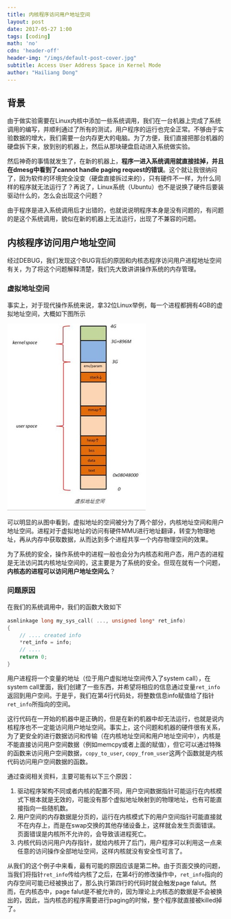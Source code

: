 ```yaml
---
title: 内核程序访问用户地址空间
layout: post
date: 2017-05-27 1:00
tags: [coding]
math: 'no'
cdn: 'header-off'
header-img: "/imgs/default-post-cover.jpg"
subtitle: Access User Address Space in Kernel Mode
author: "Hailiang Dong"
---
```



[1]: /figs/default/address_space.jpg

## 背景
由于做实验需要在Linux内核中添加一些系统调用，我们在一台机器上完成了系统调用的编写，并顺利通过了所有的测试，用户程序的运行也完全正常。不够由于实验数据的增大，我们需要一台内存更大的电脑。为了方便，我们直接把那台机器的硬盘拆下来，放到别的机器上，然后从那块硬盘启动进入系统做实验。

然后神奇的事情就发生了，在新的机器上，**程序一进入系统调用就直接挂掉，并且在dmesg中看到了cannot handle paging request的错误**。这个就让我很纳闷了，因为软件的环境完全没变（硬盘直接拆过来的），只有硬件不一样，为什么同样的程序就无法运行了？再说了，Linux系统（Ubuntu）也不是说换了硬件后要装驱动什么的，怎么会出现这个问题？

由于程序是进入系统调用后才出错的，也就说说明程序本身是没有问题的，有问题的是这个系统调用，貌似在新的机器上无法运行，出现了不兼容的问题。

## 内核程序访问用户地址空间
经过DEBUG，我们发现这个BUG背后的原因和内核态程序访问用户进程地址空间有关，为了将这个问题解释清楚，我们先大致讲讲操作系统的内存管理。
### 虚拟地址空间
事实上，对于现代操作系统来说，拿32位Linux举例，每一个进程都拥有4GB的虚拟地址空间，大概如下图所示

![linux virtual address space][1]

可以明显的从图中看到，虚拟地址的空间被分为了两个部分，内核地址空间和用户地址空间。进程对于虚拟地址的访问有硬件MMU进行地址翻译，转变为物理地址，再从内存中获取数据，从而达到多个进程共享一个内存物理空间的效果。

为了系统的安全，操作系统中的进程一般也会分为内核态和用户态，用户态的进程是无法访问其内核地址空间的，这主要是为了系统的安全。但现在就有一个问题，**内核态的进程可以访问用户地址空间么**？
### 问题原因
在我们的系统调用中，我们的函数大致如下
```c
asmlinkage long my_sys_call( ..., unsigned long* ret_info)
{
    // .... created info
    *ret_info = info;
    // ....
    return 0;
}
```
用户进程将一个变量的地址（位于用户虚拟地址空间传入了system call），在system call里面，我们创建了一些东西，并希望将相应的信息通过变量`ret_info`返回到用户空间。于是乎，我们在第4行代码处，将整数信息info赋值给了指针`ret_info`所指向的空间。

这行代码在一开始的机器中是正确的，但是在新的机器中却无法运行，也就是说内核程序也不一定能访问用户地址空间。事实上，这个问题和机器的硬件很有关系，为了更安全的进行数据访问和传输（在内核地址空间和用户地址空间中），内核是不能直接访问用户空间数据（例如memcpy或者上面的赋值），但它可以通过特殊的函数来访问用户空间数据，`copy_to_user`, `copy_from_user`这两个函数就是内核代码访问用户空间数据的函数。

通过查阅相关资料，主要可能有以下三个原因：
1.  驱动程序架构不同或者内核的配置不同，用户空间数据指针可能运行在内核模式下根本就是无效的，可能没有那个虚拟地址映射到的物理地址，也有可能直接指向一些随机数。
2. 用户空间的内存数据是分页的，运行在内核模式下的用户空间指针可能直接就不在内存上，而是在swap交换的其他存储设备上，这样就会发生页面错误。页面错误是内核所不允许的，会导致该进程死亡。
3. 内核代码访问用户内存指针，就给内核开了后门，用户程序可以利用这一点来任意的访问操作全部地址空间，这样内核就没有安全性可言了。

从我们的这个例子中来看，最有可能的原因应该是第二种。由于页面交换的问题，当我们将指针`ret_info`传给内核了之后，在第4行的修改操作中，`ret_info`指向的内存空间可能已经被换出了，那么执行第四行的代码时就会触发page falut。然而，在内核态中，page falut是不被允许的，因为理论上内核态的数据是不会被换出的，因此，当内核态的程序需要进行paging的时候，整个程序就直接被killed掉了。